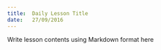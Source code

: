 ```yaml
---
title:  Daily Lesson Title
date:   27/09/2016
---
```


Write lesson contents using Markdown format here